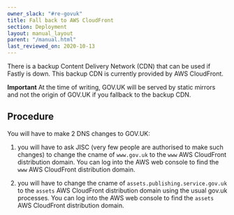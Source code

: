 ```yaml
---
owner_slack: "#re-govuk"
title: Fall back to AWS CloudFront
section: Deployment
layout: manual_layout
parent: "/manual.html"
last_reviewed_on: 2020-10-13
---
```


There is a backup Content Delivery Network (CDN) that can be used if Fastly is down.
This backup CDN is currently provided by AWS CloudFront.

**Important** At the time of writing, GOV.UK will be served
by static mirrors and not the origin of GOV.UK if you fallback to the backup CDN.

## Procedure

You will have to make 2 DNS changes to GOV.UK:

1. you will have to ask JISC (very few people are authorised to make such changes) to change
   the cname of `www.gov.uk` to the `www` AWS CloudFront distribution domain.
   You can log into the AWS web console to find the `www` AWS CloudFront distribution domain.

2. you will have to change the cname of `assets.publishing.service.gov.uk` to
   the `assets` AWS CloudFront distribution domain using the usual gov.uk processes.
   You can log into the AWS web console to find the `assets` AWS CloudFront distribution domain.
